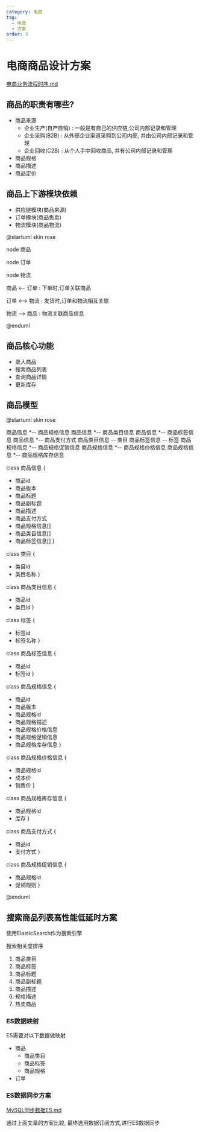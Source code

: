 ```yaml
---
category: 电商
tag:
  - 电商
  - 方案
order: 3
---
```


# 电商商品设计方案

[电商业务流程时序.md](%E7%94%B5%E5%95%86%E4%B8%9A%E5%8A%A1%E6%B5%81%E7%A8%8B%E6%97%B6%E5%BA%8F.md)

<!-- @include: ./电商业务流程时序.md#uml -->

## 商品的职责有哪些?

- 商品来源
  - 企业生产(自产自销) : 一般是有自己的供应链,公司内部记录和管理
  - 企业采购(B2B) : 从外部企业渠道采购到公司内部, 并由公司内部记录和管理
  - 企业回收(C2B) : 从个人手中回收商品, 并有公司内部记录和管理
- 商品规格
- 商品描述
- 商品定价

## 商品上下游模块依赖

- 供应链模块(商品来源)
- 订单模块(商品售卖)
- 物流模块(商品物流)

@startuml
skin rose 

node 商品

node 订单

node 物流


商品 <-- 订单 : 下单时,订单关联商品

订单 <--> 物流 : 发货时,订单和物流相互关联

物流 --> 商品 : 物流关联商品信息

@enduml

## 商品核心功能

- 录入商品
- 搜索商品列表
- 查询商品详情
- 更新库存

## 商品模型

@startuml
skin rose 

商品信息 *-- 商品规格信息
商品信息 *-- 商品类目信息
商品信息 *-- 商品标签信息
商品信息 *-- 商品支付方式
商品类目信息 -- 类目
商品标签信息 -- 标签
商品规格信息 *-- 商品规格促销信息
商品规格信息 *-- 商品规格价格信息
商品规格信息 *-- 商品规格库存信息

class 商品信息 {
  + 商品id
  + 商品版本
  + 商品标题
  + 商品副标题
  + 商品描述
  + 商品支付方式
  + 商品规格信息[]
  + 商品类目信息[]
  + 商品标签信息[]
}

class 类目 {
  + 类目id
  + 类目名称
}

class 商品类目信息 {
  + 商品id
  + 类目id
}

class 标签 {
  + 标签id
  + 标签名称
}

class 商品标签信息 {
  + 商品id
  + 标签id
}

class 商品规格信息 {
  + 商品id
  + 商品版本
  + 商品规格id
  + 商品规格描述
  + 商品规格价格信息
  + 商品规格促销信息
  + 商品规格库存信息
}

class 商品规格价格信息 {
  + 商品规格id
  + 成本价
  + 销售价
}

class 商品规格库存信息 {
  + 商品规格id
  + 库存
}

class 商品支付方式 {
  + 商品id
  + 支付方式
}

class 商品规格促销信息 {
  + 商品规格id
  + 促销规则
}

@enduml

## 搜索商品列表高性能低延时方案

使用ElasticSearch作为搜索引擎

搜索相关度排序
1. 商品类目
2. 商品标签
2. 商品标题
2. 商品副标题
3. 商品描述
4. 规格描述
5. 热卖商品

### ES数据映射
ES需要对以下数据做映射

- 商品
  - 商品类目
  - 商品标签
  - 商品规格
- 订单

### ES数据同步方案

[MySQL同步数据ES.md](..%2FES%2FMySQL%E5%90%8C%E6%AD%A5%E6%95%B0%E6%8D%AEES.md)

通过上面文章的方案比较, 最终选用数据订阅方式,进行ES数据同步






